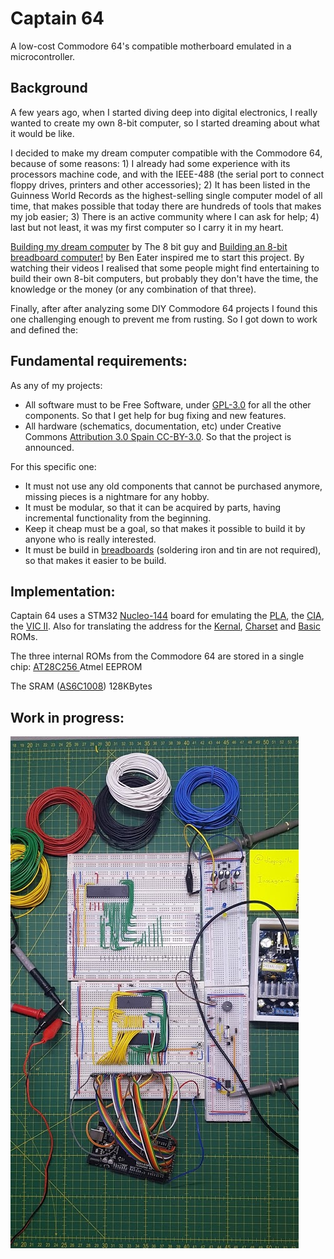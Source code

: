 
# Captain 64 
A low-cost Commodore 64's compatible motherboard emulated in a microcontroller.

## Background
A few years ago, when I started diving deep into digital electronics, I really wanted to create my own 8-bit computer, so I started dreaming about what it would be like. 

I decided to make my dream computer compatible with the Commodore 64, because of some reasons: 1) I already had some experience with its processors machine code, and with the IEEE-488 (the serial port to connect floppy drives, printers and other accessories); 2) It has been listed in the Guinness World Records as the highest-selling single computer model of all time, that makes possible that today there are hundreds of tools that makes my job easier; 3) There is an active community where I can ask for help; 4) last but not least, it was my first computer so I carry it in my heart. 

[Building my dream computer](https://youtu.be/ayh0qebfD2g) by The 8 bit guy  and [Building an 8-bit breadboard computer!](https://youtu.be/LnzuMJLZRdU) by Ben Eater inspired me to start this project. By watching their videos I realised that some people might find entertaining to build their own 8-bit computers, but probably they  don't have the time, the knowledge or the money (or any combination of that three). 

Finally, after after analyzing some DIY Commodore 64 projects I found this one challenging enough to prevent me from rusting.  So I got down to work and defined the:

## Fundamental requirements:

As any of my projects:
 - All software must to be Free Software, under [GPL-3.0](https://www.gnu.org/licenses/gpl-3.0.html) for all the other components. So that I get help for bug fixing and new features.
 - All hardware (schematics, documentation, etc) under Creative Commons [Attribution 3.0 Spain  CC-BY-3.0](https://creativecommons.org/licenses/by/3.0/). So that the project is announced.

For this specific one:
 - It must not use any old components that cannot be purchased anymore, missing pieces is a nightmare for any hobby. 
 - It must be modular, so that it can be acquired by parts, having incremental functionality from the beginning.
 - Keep it cheap must be a goal, so that makes it possible to build it by anyone who is really interested.
 - It must be build in [breadboards](https://en.wikipedia.org/wiki/Breadboard) (soldering iron and tin are not required), so that makes it easier to be build.
 
## Implementation:

Captain 64 uses a STM32 [Nucleo-144](https://github.com/ddonofrio/captain64/blob/master/Datasheets/nucleo-l496zg-p.pdf) board for emulating the [PLA](https://www.c64-wiki.com/wiki/PLA_(C64_chip)), the [CIA](https://www.c64-wiki.com/wiki/CIA), the [VIC II](https://www.c64-wiki.com/wiki/VIC#VIC-II). Also for translating the address for the [Kernal](https://www.c64-wiki.com/wiki/Kernal), [Charset](https://www.c64-wiki.com/wiki/Character_set) and [Basic](https://www.c64-wiki.com/wiki/BASIC_ROM) ROMs.

The three internal ROMs from the Commodore 64 are stored in a single chip: [AT28C256 ](https://www.mouser.es/datasheet/2/268/doc0006-1108095.pdf) Atmel EEPROM

The SRAM ([AS6C1008](https://www.mouser.es/datasheet/2/12/AS6C1008feb2007-1511508.pdf)) 128KBytes

## Work in progress:
![Work in progress](https://github.com/ddonofrio/captain64/raw/master/Docs/work%20in%20progress.png)
